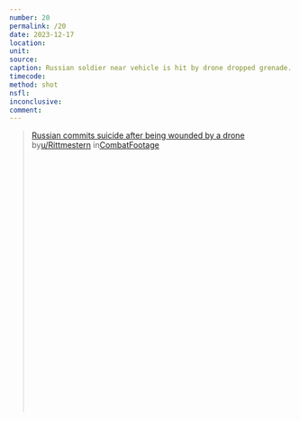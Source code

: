 ```yaml
---
number: 20
permalink: /20
date: 2023-12-17
location:
unit:
source: 
caption: Russian soldier near vehicle is hit by drone dropped grenade. Shoots himself in head while laying feet from comrade
timecode:
method: shot
nsfl:
inconclusive:
comment:
---
```

<blockquote class="reddit-embed-bq" style="height:500px" data-embed-height="546"><a href="https://www.reddit.com/r/CombatFootage/comments/18k4067/russian_commits_suicide_after_being_wounded_by_a/">Russian commits suicide after being wounded by a drone</a><br> by<a href="https://www.reddit.com/user/Rittmestern/">u/Rittmestern</a> in<a href="https://www.reddit.com/r/CombatFootage/">CombatFootage</a></blockquote><script async="" src="https://embed.reddit.com/widgets.js" charset="UTF-8"></script>